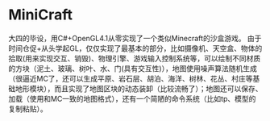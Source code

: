 # MiniCraft

大四的毕设，用C#+OpenGL4.1从零实现了一个类似Minecraft的沙盒游戏。
由于时间仓促+从头学起GL，仅仅实现了最基本的部分，比如摄像机、天空盒、物体的拾取(用来实现交互、销毁)、物理引擎、游戏输入控制系统等，可以绘制不同材质的方块（泥土、玻璃、树叶、水、门(具有交互性)），地图使用噪声算法随机生成（很逼近MC了，还可以生成平原、岩石层、胡泊、海洋、树林、花丛、村庄等基础地形模块），而且实现了地图区块的动态装卸（比较流畅了）；地图还可以保存、加载（使用和MC一致的地图格式），还有一个简陋的命令系统（比如tp、模型的复制粘贴）。
